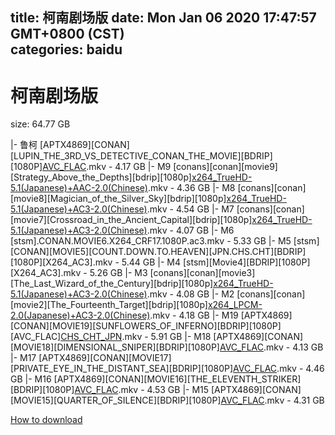 
title: 柯南剧场版
date: Mon Jan 06 2020 17:47:57 GMT+0800 (CST)    
categories: baidu
---

# 柯南剧场版
size: 64.77 GB
 
 
|- 鲁柯 [APTX4869][CONAN][LUPIN_THE_3RD_VS_DETECTIVE_CONAN_THE_MOVIE][BDRIP][1080P][AVC_FLAC](DB42EB36).mkv - 4.17 GB
|- M9 [conans][conan][movie9][Strategy_Above_the_Depths][bdrip][1080p][x264_TrueHD-5.1(Japanese)+AAC-2.0(Chinese)](386AD057).mkv - 4.36 GB
|- M8 [conans][conan][movie8][Magician_of_the_Silver_Sky][bdrip][1080p][x264_TrueHD-5.1(Japanese)+AC3-2.0(Chinese)](A2BE30B5).mkv - 4.54 GB
|- M7 [conans][conan][movie7][Crossroad_in_the_Ancient_Capital][bdrip][1080p][x264_TrueHD-5.1(Japanese)+AC3-2.0(Chinese)](2722CFC3).mkv - 4.07 GB
|- M6 [stsm].CONAN.MOVIE6.X264_CRF17.1080P.ac3.mkv - 5.33 GB
|- M5 [stsm][CONAN][MOVIE5][COUNT.DOWN.TO.HEAVEN][JPN.CHS.CHT][BDRIP][1080P][X264_AC3].mkv - 5.44 GB
|- M4 [stsm][Movie4][BDRIP][1080P][X264_AC3].mkv - 5.26 GB
|- M3 [conans][conan][movie3][The_Last_Wizard_of_the_Century][bdrip][1080p][x264_TrueHD-5.1(Japanese)+AC3-2.0(Chinese)](A0E093FD).mkv - 4.08 GB
|- M2 [conans][conan][movie2][The_Fourteenth_Target][bdrip][1080p][x264_LPCM-2.0(Japanese)+AC3-2.0(Chinese)](A225253B).mkv - 4.18 GB
|- M19 [APTX4869][CONAN][MOVIE19][SUNFLOWERS_OF_INFERNO][BDRIP][1080P][AVC_FLAC][CHS_CHT_JPN](08B65B0D).mkv - 5.91 GB
|- M18 [APTX4869][CONAN][MOVIE18][DIMENSIONAL_SNIPER][BDRIP][1080P][AVC_FLAC](546D9B28).mkv - 4.13 GB
|- M17 [APTX4869][CONAN][MOVIE17][PRIVATE_EYE_IN_THE_DISTANT_SEA][BDRIP][1080P][AVC_FLAC](FB72310F).mkv - 4.46 GB
|- M16 [APTX4869][CONAN][MOVIE16][THE_ELEVENTH_STRIKER][BDRIP][1080P][AVC_FLAC](90269C20).mkv - 4.53 GB
|- M15 [APTX4869][CONAN][MOVIE15][QUARTER_OF_SILENCE][BDRIP][1080P][AVC_FLAC](7CBDA33F).mkv - 4.31 GB

[How to download](https://bpcam.bemobtrk.com/go/2ceec3aa-1ca2-46d6-b9ff-aaa5c184517c?jno=1648)